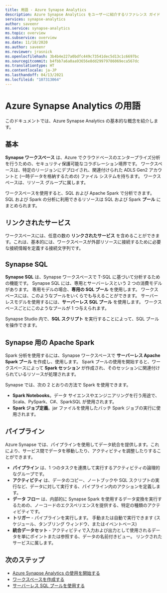```yaml
---
title: 用語 - Azure Synapse Analytics
description: Azure Synapse Analytics をユーザーに紹介するリファレンス ガイド
services: synapse-analytics
author: saveenr
ms.service: synapse-analytics
ms.topic: overview
ms.subservice: overview
ms.date: 11/18/2020
ms.author: saveenr
ms.reviewer: jrasnick
ms.openlocfilehash: 3b4b4e227a0bdfc449c73541dec5d13c1c6697bc
ms.sourcegitcommit: b4fbb7a6a0aa93656e8dd29979786069eca567dc
ms.translationtype: HT
ms.contentlocale: ja-JP
ms.lasthandoff: 04/13/2021
ms.locfileid: "107313064"
---
```

# <a name="azure-synapse-analytics-terminology"></a>Azure Synapse Analytics の用語

このドキュメントでは、Azure Synapse Analytics の基本的な概念を紹介します。

## <a name="basics"></a>基本

**Synapse ワークスペース** は、Azure でクラウドベースのエンタープライズ分析を行うための、セキュリティ保護可能なコラボレーション境界です。 ワークスペースは、特定のリージョンにデプロイされ、関連付けられた ADLS Gen2 アカウントと (一時データを格納するための) ファイル システムを持ちます。 ワークスペースは、リソース グループに属します。

ワークスペースを使用すると、SQL および Apache Spark で分析できます。 SQL および Spark の分析に利用できるリソースは SQL および Spark **プール** にまとめられます。 

## <a name="linked-services"></a>リンクされたサービス

ワークスペースには、任意の数の **リンクされたサービス** を含めることができます。これは、基本的には、ワークスペースが外部リソースに接続するために必要な接続情報を定義する接続文字列です。

## <a name="synapse-sql"></a>Synapse SQL

**Synapse SQL** は、Synapse ワークスペースで T-SQL に基づいて分析するための機能です。 Synapse SQL には、専用とサーバーレスという 2 つの消費モデルがあります。  専用モデルの場合、**専用の SQL プール** を使用します。 ワークスペースには、このようなプールをいくらでも与えることができます。 サーバーレスモデルを使用するには、**サーバーレス SQL プール** を使用します。 ワークスペースごとにこのようなプールが 1 つ与えられます。

Synapse Studio 内で、**SQL スクリプト** を実行することによって、SQL プールを操作できます。

## <a name="apache-spark-for-synapse"></a>Synapse 用の Apache Spark

Spark 分析を使用するには、Synapse ワークスペースで **サーバーレス Apache Spark プール** を作成し、使用します。 Spark プールの使用を開始すると、ワークスペースによって **Spark セッション** が作成され、そのセッションに関連付けられているリソースが処理されます。 

Synapse では、次の 2 とおりの方法で Spark を使用できます。
* **Spark Notebooks**。データ サイエンスやエンジニアリングを行う用途で、Scala、PySpark、C#、SparkSQL が使用されます。
* **Spark ジョブ定義**。jar ファイルを使用したバッチ Spark ジョブの実行に使用されます。

## <a name="pipelines"></a>パイプライン

Azure Synapse では、パイプラインを使用してデータ統合を提供します。これにより、サービス間でデータを移動したり、アクティビティを調整したりすることができます。

* **パイプライン** は、1 つのタスクを連携して実行するアクティビティの論理的なグループです。
* **アクティビティ** は、データのコピー、ノートブックや SQL スクリプトの実行など、データに対して実行する、パイプライン内のアクションを定義します。
* **データ フロー** は、内部的に Synapse Spark を使用するデータ変換を実行するための、ノーコードのエクスペリエンスを提供する、特定の種類のアクティビティです。
* **トリガー** - パイプラインを実行します。 手動または自動で実行できます (スケジュール、タンブリング ウィンドウ、またはイベントベース)
* **統合データセット** - アクティビティで入力および出力として使用されるデータを単にポイントまたは参照する、データの名前付きビュー。 リンクされたサービスに属します。

## <a name="next-steps"></a>次のステップ

* [Azure Synapse Analytics の使用を開始する](get-started.md)
* [ワークスペースを作成する](quickstart-create-workspace.md)
* [サーバーレス SQL プールを使用する](quickstart-sql-on-demand.md)

